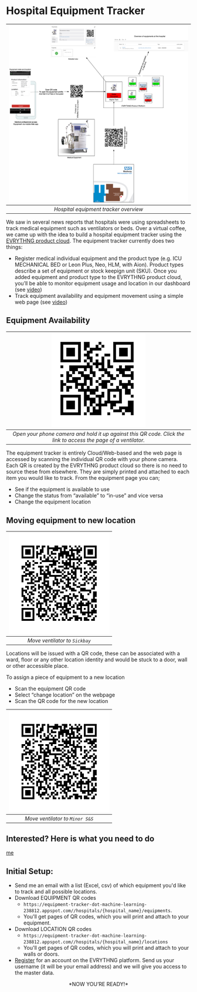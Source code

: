 # Hospital Equipment Tracker 

|![Equipment Tracker Architecture](docs/images/equipment-tracker-architecture.jpeg)|
|:--:| 
|*Hospital equipment tracker overview*|

We saw in several news reports that hospitals were using spreadsheets to track medical equipment such as ventilators or beds. Over a virtual coffee, we came up with the idea to build a hospital equipment tracker using the [EVRYTHNG product cloud](https://dashboard.evrythng.com). The equipment tracker currently does two things:

- Register medical individual equipment and the product type (e.g. ICU MECHANICAL BED or Leon Plus, Neo, HLM, with Aion). Product types describe a set of equipment or stock keepign unit (SKU). Once you added equipment and product type to the EVRYTHNG product cloud, you’ll be able to monitor equipment usage and location in our  dashboard (see [video](https://storage.googleapis.com/hospital-beds-store/docs/videos/dashboard.mov))
- Track equipment availability and equipment movement using a simple web page (see [video](https://storage.googleapis.com/hospital-beds-store/docs/videos/mobile-client.mp4))

## Equipment Availability

|![Ventilator QR code](docs/images/ventilator-qr.png)|
|:--:| 
|*Open your phone camera and hold it up against this QR code. Click the link to access the page of a ventilator.*|

The equipment tracker is entirely Cloud/Web-based and the web page is accessed by scanning the individual QR code with your phone camera. Each QR is created by the EVRYTHNG product cloud so there is no need to source these from elsewhere. They are simply printed and attached to each item you would like to track.
From the equipment page you can;

- See if the equipment is available to use
- Change the status from “available” to “in-use” and vice versa
- Change the equipment location

 ## Moving equipment to new location
 
|![Ventilator QR code](docs/images/sickbay.png)|
|:--:| 
|*Move ventilator to `Sickbay`*|

Locations will be issued with a QR code, these can be associated with a ward, floor or any other location identity and would be stuck to a door, wall or other accessible place.

To assign a piece of equipment to a new location

- Scan the equipment QR code
- Select “change location” on the webpage
- Scan the QR code for the new location

  
|![Ventilator QR code](docs/images/sickbay.png)|
|:--:| 
|*Move ventilator to `Minor S&S`*|  


  

## Interested? Here is what you need to do

[me](mailto:joel@evrythng.com) 
## Initial Setup:

- Send me an email with a list (Excel, csv) of which equipment you'd like to track and all possible locations. 
- Download EQUIPMENT QR codes
    - `https://equipment-tracker-dot-machine-learning-238812.appspot.com//hospitals/{hospital_name}/equipments`.
    - You'll get pages of QR codes, which you will print and attach to your equipment.
- Download LOCATION QR codes
    - `https://equipment-tracker-dot-machine-learning-238812.appspot.com//hospitals/{hospital_name}/locations`
    - You'll get pages of QR codes, which you will print and attach to your walls or doors.
- [Register](https://dashboard.evrythng.com/signup) for an account on the EVRYTHNG platform. Send us your username (it will be your email address) and we will give you access to the master data.

<div align="center">*NOW YOU’RE READY!*</div>